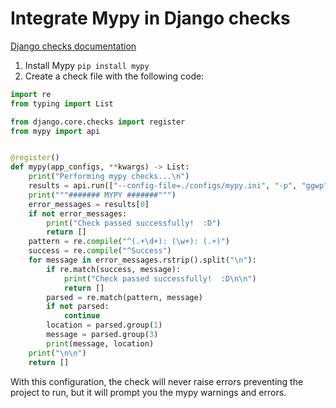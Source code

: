 # Integrate Mypy in Django checks

[Django checks documentation](https://docs.djangoproject.com/en/3.2/topics/checks/)

1. Install Mypy `pip install mypy`
2. Create a check file with the following code:

```python
import re
from typing import List

from django.core.checks import register
from mypy import api


@register()
def mypy(app_configs, **kwargs) -> List:
    print("Performing mypy checks...\n")
    results = api.run(["--config-file=./configs/mypy.ini", "-p", "ggwp"])
    print("""####### MYPY #######""")
    error_messages = results[0]
    if not error_messages:
        print("Check passed successfully!  :D")
        return []
    pattern = re.compile("^(.+\d+): (\w+): (.+)")
    success = re.compile("^Success")
    for message in error_messages.rstrip().split("\n"):
        if re.match(success, message):
            print("Check passed successfully!  :D\n\n")
            return []
        parsed = re.match(pattern, message)
        if not parsed:
            continue
        location = parsed.group(1)
        message = parsed.group(3)
        print(message, location)
    print("\n\n")
    return []

```

With this configuration, the check will never raise errors preventing the project to run, but it will prompt you the mypy warnings and errors.
